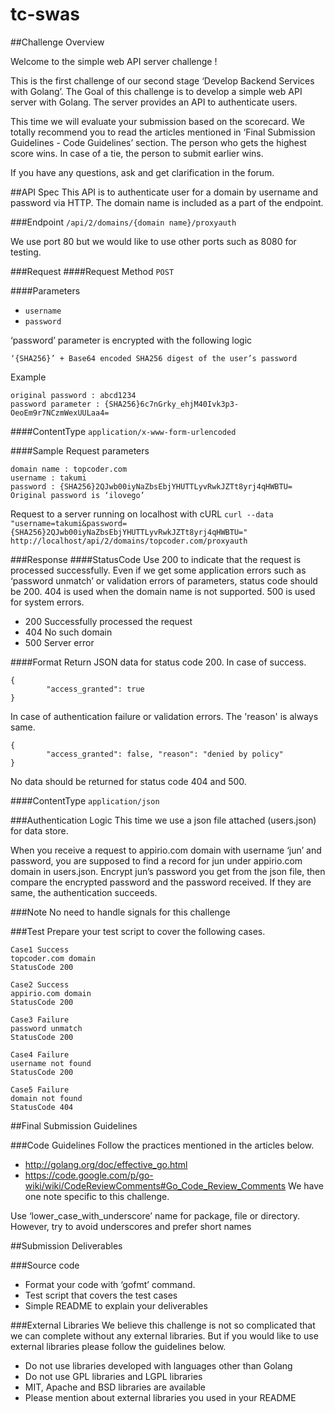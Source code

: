tc-swas
=======

##Challenge Overview

Welcome to the simple web API server challenge ! 

This is the first challenge of our second stage ‘Develop Backend Services with Golang’. The Goal of this challenge is to develop a simple web API server with Golang. The server provides an API to authenticate users. 

This time we will evaluate your submission based on the scorecard. We totally recommend you to read the articles mentioned in ‘Final Submission Guidelines - Code Guidelines’ section.  The person who gets the highest score wins. In case of a tie, the person to submit earlier wins.

If you have any questions, ask and get clarification in the forum.

##API Spec
This API is to authenticate user for a domain by username and password via HTTP. The domain name is included as a part of the endpoint.

###Endpoint
`/api/2/domains/{domain name}/proxyauth`

 We use port 80 but we would like to use other ports such as 8080 for testing.

###Request
####Request Method
`POST`

####Parameters
* `username`
* `password`

‘password’ parameter is encrypted with the following logic

`‘{SHA256}’ + Base64 encoded SHA256 digest of the user’s password`

Example
```
original password : abcd1234
password parameter : {SHA256}6c7nGrky_ehjM40Ivk3p3-OeoEm9r7NCzmWexUULaa4=
```

####ContentType
`application/x-www-form-urlencoded`

####Sample
Request parameters
```
domain name : topcoder.com
username : takumi
password : {SHA256}2QJwb00iyNaZbsEbjYHUTTLyvRwkJZTt8yrj4qHWBTU=
Original password is ‘ilovego’
```
Request to a server running on localhost with cURL
`curl --data "username=takumi&password={SHA256}2QJwb00iyNaZbsEbjYHUTTLyvRwkJZTt8yrj4qHWBTU=" http://localhost/api/2/domains/topcoder.com/proxyauth`

###Response
####StatusCode
Use 200 to indicate that the request is processed successfully. Even if we get some application errors such as ‘password unmatch’ or validation errors of parameters, status code should be 200. 404 is used when the domain name is not supported. 500 is used for system errors.
* 200    Successfully processed the request
* 404    No such domain
* 500    Server error

####Format
Return JSON data for status code 200.
In case of success.
```
{ 
        "access_granted": true
}
```
In case of authentication failure or validation errors. The 'reason' is always same.
```
{
        "access_granted": false, "reason": "denied by policy"
}
```
No data should be returned for status code 404 and 500.

####ContentType
`application/json`

###Authentication Logic
This time we use a json file attached (users.json) for data store. 

When you receive a request to appirio.com domain with username ‘jun’ and password, you are supposed to find a record for jun under appirio.com domain in users.json. Encrypt jun’s password you get from the json file, then compare the encrypted password and the password received. If they are same, the authentication succeeds.

###Note
No need to handle signals for this challenge

###Test
Prepare your test script to cover the following cases.
```
Case1 Success
topcoder.com domain
StatusCode 200

Case2 Success
appirio.com domain
StatusCode 200

Case3 Failure
password unmatch
StatusCode 200

Case4 Failure
username not found
StatusCode 200

Case5 Failure
domain not found 
StatusCode 404
```

##Final Submission Guidelines

###Code Guidelines
Follow the practices mentioned in the articles below.
 * http://golang.org/doc/effective_go.html
 * https://code.google.com/p/go-wiki/wiki/CodeReviewComments#Go_Code_Review_Comments
We have one note specific to this challenge.

Use ‘lower_case_with_underscore’ name for package, file or directory. However, try to avoid underscores and prefer short names

##Submission Deliverables

###Source code
* Format your code with ‘gofmt’ command.
* Test script that covers the test cases
* Simple README to explain your deliverables

###External Libraries
We believe this challenge is not so complicated that we can complete without any external libraries. But if you would like to use external libraries please follow the guidelines below.
* Do not use libraries developed with languages other than Golang
* Do not use GPL libraries and LGPL libraries
* MIT, Apache and BSD libraries are available
* Please mention about external libraries you used in your README

